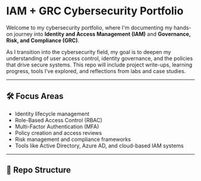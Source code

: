 # IAM + GRC Cybersecurity Portfolio

Welcome to my cybersecurity portfolio, where I'm documenting my hands-on journey into **Identity and Access Management (IAM)** and **Governance, Risk, and Compliance (GRC)**.

As I transition into the cybersecurity field, my goal is to deepen my understanding of user access control, identity governance, and the policies that drive secure systems. This repo will include project write-ups, learning progress, tools I’ve explored, and reflections from labs and case studies.

---

## 🛠️ Focus Areas

- Identity lifecycle management  
- Role-Based Access Control (RBAC)  
- Multi-Factor Authentication (MFA)  
- Policy creation and access reviews  
- Risk management and compliance frameworks  
- Tools like Active Directory, Azure AD, and cloud-based IAM systems

---

## 📁 Repo Structure


